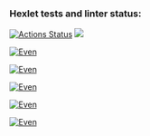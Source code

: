 ### Hexlet tests and linter status:
[![Actions Status](https://github.com/percivalzahringer/java-project-61/actions/workflows/hexlet-check.yml/badge.svg)](https://github.com/percivalzahringer/java-project-61/actions)
<a href="https://codeclimate.com/github/percivalzahringer/java-project-61/maintainability"><img src="https://api.codeclimate.com/v1/badges/703470a279c933994be1/maintainability" /></a>

[![Even](https://asciinema.org/a/OZKSLLntB090mgNVn543GvvuU.svg)](https://asciinema.org/a/OZKSLLntB090mgNVn543GvvuU)

[![Even](https://asciinema.org/a/49NcqYNtomaGjm7UZBQ4Hkr8Q.svg)](https://asciinema.org/a/49NcqYNtomaGjm7UZBQ4Hkr8Q)

[![Even](https://asciinema.org/a/EFWajKfWuunmRDfIceTVDHqq9.svg)](https://asciinema.org/a/EFWajKfWuunmRDfIceTVDHqq9)

[![Even](https://asciinema.org/a/hnpem4BOaKm44uDsgZJOhXNo6.svg)](https://asciinema.org/a/hnpem4BOaKm44uDsgZJOhXNo6)

[![Even](https://asciinema.org/a/pUXpB4jXCdKoKHa2vJjF5BcA9.svg)](https://asciinema.org/a/pUXpB4jXCdKoKHa2vJjF5BcA9)


